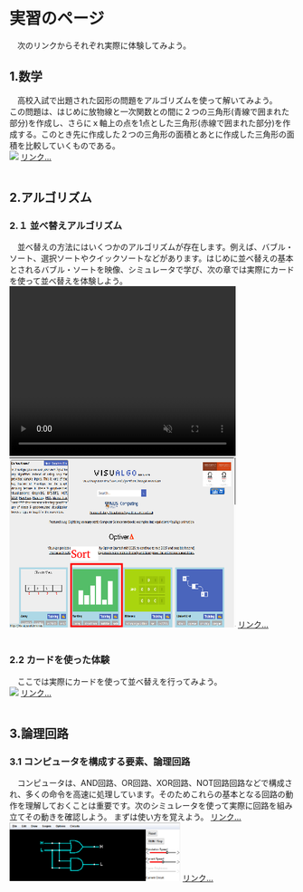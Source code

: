 <h1>実習のページ</h1>
<p>　次のリンクからそれぞれ実際に体験してみよう。</p>

<h2>1.数学</h2>
　高校入試で出題された図形の問題をアルゴリズムを使って解いてみよう。<br>
この問題は、はじめに放物線と一次関数との間に２つの三角形(青線で囲まれた部分)を作成し、さらにｘ軸上の点を1点とした三角形(赤線で囲まれた部分)を作成する。このとき先に作成した２つの三角形の面積とあとに作成した三角形の面積を比較していくものである。<br>
<img src="/Entrance_Q5/Q5_all.png">
<a href="/Entrance_Q5/index.html" target="_blank">リンク...</a><br><br>

<h2>2.アルゴリズム</h2>
<h3>2.１ 並べ替えアルゴリズム</h3>
　並べ替えの方法にはいくつかのアルゴリズムが存在します。例えば、バブル・ソート、選択ソートやクイックソートなどがあります。はじめに並べ替えの基本とされるバブル・ソートを映像、シミュレータで学び、次の章では実際にカードを使って並べ替えを体験しよう。<br>
<video width="400" height="300" src="bubbleSort_400x300.mp4" controls muted></video>
<img width="400" hegiht="300" src="simulator.png">
<a href="https://visualgo.net/en" target="_blank">リンク...</a><br><br>

<h3>2.2 カードを使った体験</h3>
　ここでは実際にカードを使って並べ替えを行ってみよう。<br>
<img src="/Sorting_cards/SortingCards.png" width="400" hegiht="300">
<a href="/Sorting_cards/index.html" target="_blank">リンク...</a><br><br>


<h2>3.論理回路</h2>
<h3>3.1 コンピュータを構成する要素、論理回路</h3>
　コンピュータは、AND回路、OR回路、XOR回路、NOT回路回路などで構成され、多くの命令を高速に処理しています。そのためこれらの基本となる回路の動作を理解しておくことは重要です。次のシミュレータを使って実際に回路を組み立てその動きを確認しよう。
 まずは使い方を覚えよう。
 <a href="How_to_use_logic.pdf"  width="80%" height="80%" target="_blank">リンク...</a><br>
<img src="logicSimulator.png" width="60%" height="60%">
<a href="https://www.falstad.com/circuit/" target="_blank">リンク...</a><br><br>


